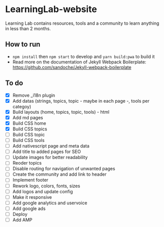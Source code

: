 # LearningLab-website
Learning Lab contains resources, tools and a community to learn anything in less than 2 months.

## How to run
* `npm install` then `npm start` to develop and `yarn build:pwa` to build it 
* Read more on the documentation of Jekyll Webpack Boilerplate: https://github.com/sandoche/Jekyll-webpack-boilerplate

## To do
- [x] Remove _i18n plugin
- [x] Add datas (strings, topics, topic - maybe in each page -, tools per categoy)
- [x] Build layouts (home, topics, topic, tools) - html
- [x] Add md pages
- [x] Build CSS home
- [x] Build CSS topics
- [ ] Build CSS topic
- [ ] Build CSS tools
- [ ] Add nativescript page and meta data
- [ ] Add title to added pages for SEO
- [ ] Update images for better readability
- [ ] Reoder topics
- [ ] Disable routing for navigation of unwanted pages
- [ ] Create the community and add link to header
- [ ] Implement footer
- [ ] Rework logo, colors, fonts, sizes
- [ ] Add logos and update config
- [ ] Make it responsive
- [ ] Add google analytics and uservoice
- [ ] Add google ads
- [ ] Deploy
- [ ] Add AMP